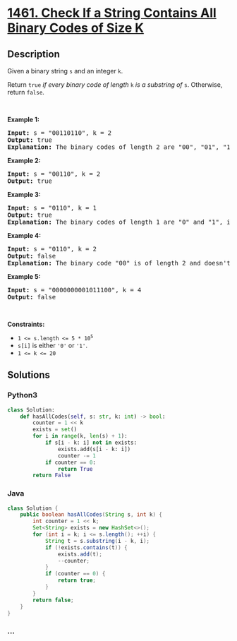 # [1461. Check If a String Contains All Binary Codes of Size K](https://leetcode.com/problems/check-if-a-string-contains-all-binary-codes-of-size-k)



## Description

<p>Given a binary string <code>s</code> and an integer <code>k</code>.</p>

<p>Return <code>true</code> <em>if every binary code of length</em> <code>k</code> <em>is a substring of</em> <code>s</code>. Otherwise, return <code>false</code>.</p>

<p>&nbsp;</p>
<p><strong>Example 1:</strong></p>

<pre>
<strong>Input:</strong> s = &quot;00110110&quot;, k = 2
<strong>Output:</strong> true
<strong>Explanation:</strong> The binary codes of length 2 are &quot;00&quot;, &quot;01&quot;, &quot;10&quot; and &quot;11&quot;. They can be all found as substrings at indicies 0, 1, 3 and 2 respectively.
</pre>

<p><strong>Example 2:</strong></p>

<pre>
<strong>Input:</strong> s = &quot;00110&quot;, k = 2
<strong>Output:</strong> true
</pre>

<p><strong>Example 3:</strong></p>

<pre>
<strong>Input:</strong> s = &quot;0110&quot;, k = 1
<strong>Output:</strong> true
<strong>Explanation:</strong> The binary codes of length 1 are &quot;0&quot; and &quot;1&quot;, it is clear that both exist as a substring. 
</pre>

<p><strong>Example 4:</strong></p>

<pre>
<strong>Input:</strong> s = &quot;0110&quot;, k = 2
<strong>Output:</strong> false
<strong>Explanation:</strong> The binary code &quot;00&quot; is of length 2 and doesn&#39;t exist in the array.
</pre>

<p><strong>Example 5:</strong></p>

<pre>
<strong>Input:</strong> s = &quot;0000000001011100&quot;, k = 4
<strong>Output:</strong> false
</pre>

<p>&nbsp;</p>
<p><strong>Constraints:</strong></p>

<ul>
	<li><code>1 &lt;= s.length &lt;= 5 * 10<sup>5</sup></code></li>
	<li><code>s[i]</code> is either <code>&#39;0&#39;</code> or <code>&#39;1&#39;</code>.</li>
	<li><code>1 &lt;= k &lt;= 20</code></li>
</ul>


## Solutions

<!-- tabs:start -->

### **Python3**

```python
class Solution:
    def hasAllCodes(self, s: str, k: int) -> bool:
        counter = 1 << k
        exists = set()
        for i in range(k, len(s) + 1):
            if s[i - k: i] not in exists:
                exists.add(s[i - k: i])
                counter -= 1
            if counter == 0:
                return True
        return False
```

### **Java**

```java
class Solution {
    public boolean hasAllCodes(String s, int k) {
        int counter = 1 << k;
        Set<String> exists = new HashSet<>();
        for (int i = k; i <= s.length(); ++i) {
            String t = s.substring(i - k, i);
            if (!exists.contains(t)) {
                exists.add(t);
                --counter;
            }
            if (counter == 0) {
                return true;
            }
        }
        return false;
    }
}
```

### **...**

```

```

<!-- tabs:end -->
